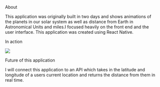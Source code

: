 About

This application was originally built in two days and shows animations of the planets in our solar system as well as distance from Earth in Astronomical Units and miles.I focused heavily on the front end and the user interface. This application was created using React Native.

In action

![](Terraaugif.gif)

Future of this application

I will connect this application to an API which takes in the latitude and longitude of a users current location and returns the distance from them in real time.
